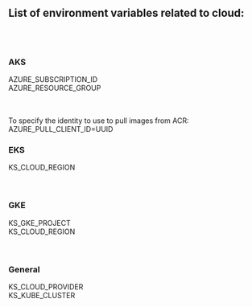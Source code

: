 ## List of environment variables related to cloud:  
<br></br>
### AKS
AZURE_SUBSCRIPTION_ID  
AZURE_RESOURCE_GROUP

<br></br>
To specify the identity to use to pull images from ACR:
AZURE_PULL_CLIENT_ID=UUID
### EKS
KS_CLOUD_REGION  
<br></br>

### GKE
KS_GKE_PROJECT  
KS_CLOUD_REGION  
<br></br>

### General
KS_CLOUD_PROVIDER  
KS_KUBE_CLUSTER

